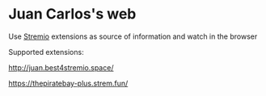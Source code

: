 # Juan Carlos's web

Use [Stremio](http://juan.best4stremio.space/) extensions as source of information and watch in the browser

Supported extensions:

http://juan.best4stremio.space/

https://thepiratebay-plus.strem.fun/
